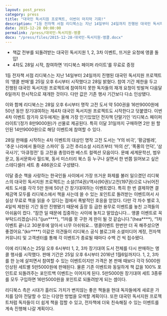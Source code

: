 ```yaml
---
layout: post_press
category: press
title: "대국민 독서지원 프로젝트, 이번이 마지막 기회!"
description: "1등 전자책 서점 리디북스는 지난 14일부터 24일까지 진행된 대국민 독서지원 프로젝트의 ‘앵콜 판매’를 25일 오후 6시부터 시작했다고 28일 밝혔다. 참여 기간 제한을 두고 진행된 대국민 독서지원 프로젝트에 참여하지 못한 독자들의 재개 요청이 빗발쳐 다음달 6일까지 한시적으로 재개한 것이다. 다만 값은 기존 행사 기간보다 다소 인상됐다."
date: 2015-12-28 00:00:00
permalink: /press/대국민-독서지원-앵콜
docx: "/press/files/2015-12-28-대국민-독서지원-앵콜.docx"
---
```



* 책값 전부를 되돌려받는 대국민 독서지원 1, 2, 3차 이벤트, 뜨거운 요청에 앵콜 돌입!
* 4차도 28일 시작, 참여하면 ‘리디북스 페이퍼 라이트’를 무료로 증정

1등 전자책 서점 리디북스는 지난 14일부터 24일까지 진행된 대국민 독서지원 프로젝트의 ‘앵콜 판매’를 25일 오후 6시부터 시작했다고 28일 밝혔다. 참여 기간 제한을 두고 진행된 대국민 독서지원 프로젝트에 참여하지 못한 독자들의 재개 요청이 빗발쳐 다음달 6일까지 한시적으로 재개한 것이다. 다만 값은 기존 행사 기간보다 다소 인상됐다.

이와 함께 리디북스는 28일 오후 6시부터 명작 고전 도서 약 500권을 16만9000원에 50년 동안 장기대여하는 제4차 대국민 독서지원 프로젝트도 시작한다고 덧붙였다. 이번 4차 이벤트 참가자 모두에게는 올해 가장 인기있었던 전자책 단말기인 ‘리디북스 페이퍼 라이트’(정가 8만9000원)가 선물로 제공된다. 특히 이달 31일까지 구매하면 2만 원 할인된 14만9000원으로 해당 이벤트에 참여할 수 있다.

28일 판매를 시작하는 4차 이벤트의 대상인 명작 고전 도서는 ‘Y의 비극’, ‘황금벌레’, ‘추운 나라에서 돌아온 스파이’ 등 고전 추리소설 시리즈부터 ‘마의 산’, ‘폭풍의 언덕’, ‘삼국사기’, ‘아큐정전’ 등 고전을 총망라한 베스트 컬렉션 모음이다. 문예 세계문학선, 범우문고, 동서문화사 월드북, 동서 미스터리 북스 등 누구나 살면서 한 번쯤 읽어보고 싶은 스테디셀러 세트 총 486권으로 구성됐다.

이달 중순 책을 사랑하는 한국인들 사이에서 가장 뜨거운 화제를 불러 일으켰던 리디북스의 대국민 독서지원 프로젝트는 소설(114권)/역사(90권)/고전(197권)으로 나뉘어진 세트 도서를 각각 5만 원에 50년 간 장기대여하는 이벤트였다. 특히 한 번 결제하면 결제금액 모두를 리디북스에서 책을 사는데 쓸 수 있는 포인트로 돌려받는 이벤트여서 사실상 무료로 책을 읽을 수 있다는 점에서 폭발적인 호응을 얻었다. 다만 각 차수 별로 3, 4일씩 제한된 기간 동안 진행됐기 때문에 출장 등 급한 용무로 이벤트를 놓친 고객들의 아쉬움이 컸다. “잠깐 일 때문에 집중하는 사이에 놓치고 말았습니다… 앵콜 이벤트로 꼭 부탁드리겠습니다.”(jun\*\*\*\*), “1차를 못 구한 게 한이 될 것 같습니다.”(hea\*\*\*\*), “1차 이벤트 끝나고 30분후에 알아서 너무 아쉬워요… 앵콜이벤트 한번만 더 꼭 해주셨으면 좋겠어요.”(kir\*\*\*\*) 이같은 의견들이 리디북스 공식 블로그와 소셜미디어 계정, 전자책 커뮤니티 및 고객센터를 통해 각 이벤트가 종료될 때마다 수백 건 씩 접수됐다.

이에 리디북스는 25일 오후 6시부터 1, 2, 3차 장기대여 도서 전체를 다시 판매하는 앵콜 행사를 시작했다. 판매 기간은 25일 오후 6시부터 2016년 1월6일까지다. 1, 2, 3차를 한 눈에 살피면서 참여할 수 있는 이벤트이지만 가격은 본 판매 때보다 각각 5000원 인상된 세트별 5만5000원에 판매된다. 물론 기존 이벤트와 동일하게 책 값을 100% 포인트로 되돌려주는 포인트백 이벤트는 이어지게 된다. 5만5000원 장기대여 세트 3종류를 모두 구입하면 16만5000원을 포인트로 되돌려받게 되는 셈이다.

리디북스 측은 시대가 흘러도 가치가 변치않는  좋은 책들을 현대 독자들에게 새로운 가치를 담아 전달할 수 있는 다양한 방법을 모색할 계획이다. 또한 대국민 독서지원 프로젝트처럼 독자들이 더 쉽게 책을 접할 수 있고, 전자책에 더욱 친숙해질 수 있는 이벤트를 계속 진행해 나갈 계획이다.
